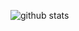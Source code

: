 <p>
  <img align="left" src="https://github-readme-stats.vercel.app/api?username=Cool-Coder174&show_icons=true&theme=synthwave&locale=en" alt="github stats" />
</p>
